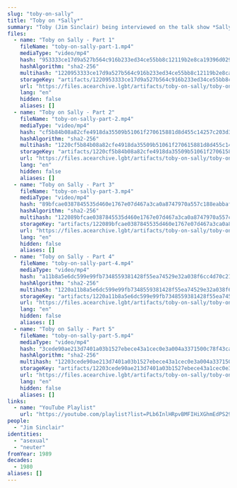```yaml
---
slug: "toby-on-sally"
title: "Toby on *Sally*"
summary: "Toby (Jim Sinclair) being interviewed on the talk show *Sally*"
files:
  - name: "Toby on Sally - Part 1"
    fileName: "toby-on-sally-part-1.mp4"
    mediaType: "video/mp4"
    hash: "953333ce17d9a527b564c916b233ed34ce55bb8c12119b2e8ca19396d0296395"
    hashAlgorithm: "sha2-256"
    multihash: "1220953333ce17d9a527b564c916b233ed34ce55bb8c12119b2e8ca19396d0296395"
    storageKey: "artifacts/1220953333ce17d9a527b564c916b233ed34ce55bb8c12119b2e8ca19396d0296395"
    url: "https://files.acearchive.lgbt/artifacts/toby-on-sally/toby-on-sally-part-1.mp4"
    lang: "en"
    hidden: false
    aliases: []
  - name: "Toby on Sally - Part 2"
    fileName: "toby-on-sally-part-2.mp4"
    mediaType: "video/mp4"
    hash: "cf5b84b08a82cfe4918da35509b51061f270615881d8d455c14257c203d3fa0a"
    hashAlgorithm: "sha2-256"
    multihash: "1220cf5b84b08a82cfe4918da35509b51061f270615881d8d455c14257c203d3fa0a"
    storageKey: "artifacts/1220cf5b84b08a82cfe4918da35509b51061f270615881d8d455c14257c203d3fa0a"
    url: "https://files.acearchive.lgbt/artifacts/toby-on-sally/toby-on-sally-part-2.mp4"
    lang: "en"
    hidden: false
    aliases: []
  - name: "Toby on Sally - Part 3"
    fileName: "toby-on-sally-part-3.mp4"
    mediaType: "video/mp4"
    hash: "89bfcae0387845535d460e1767e07d467a3ca0a8747970a557c188eabbaf49bc"
    hashAlgorithm: "sha2-256"
    multihash: "122089bfcae0387845535d460e1767e07d467a3ca0a8747970a557c188eabbaf49bc"
    storageKey: "artifacts/122089bfcae0387845535d460e1767e07d467a3ca0a8747970a557c188eabbaf49bc"
    url: "https://files.acearchive.lgbt/artifacts/toby-on-sally/toby-on-sally-part-3.mp4"
    lang: "en"
    hidden: false
    aliases: []
  - name: "Toby on Sally - Part 4"
    fileName: "toby-on-sally-part-4.mp4"
    mediaType: "video/mp4"
    hash: "a11b8a5e6dc599e99fb7348559381428f55ea74529e32a038f6cc4d70c21c135"
    hashAlgorithm: "sha2-256"
    multihash: "1220a11b8a5e6dc599e99fb7348559381428f55ea74529e32a038f6cc4d70c21c135"
    storageKey: "artifacts/1220a11b8a5e6dc599e99fb7348559381428f55ea74529e32a038f6cc4d70c21c135"
    url: "https://files.acearchive.lgbt/artifacts/toby-on-sally/toby-on-sally-part-4.mp4"
    lang: "en"
    hidden: false
    aliases: []
  - name: "Toby on Sally - Part 5"
    fileName: "toby-on-sally-part-5.mp4"
    mediaType: "video/mp4"
    hash: "3cede90ae213d7401a03b1527ebece43a1cec0e3a004a3371500c78f43ca08a7"
    hashAlgorithm: "sha2-256"
    multihash: "12203cede90ae213d7401a03b1527ebece43a1cec0e3a004a3371500c78f43ca08a7"
    storageKey: "artifacts/12203cede90ae213d7401a03b1527ebece43a1cec0e3a004a3371500c78f43ca08a7"
    url: "https://files.acearchive.lgbt/artifacts/toby-on-sally/toby-on-sally-part-5.mp4"
    lang: "en"
    hidden: false
    aliases: []
links:
  - name: "YouTube Playlist"
    url: "https://youtube.com/playlist?list=PLb6InlHRpvBMFIHiXGhmEdPS29DE5Q58d"
people:
  - "Jim Sinclair"
identities:
  - "asexual"
  - "neuter"
fromYear: 1989
decades:
  - 1980
aliases: []
---
```


